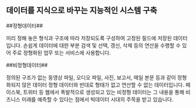 ## 데이터를 지식으로 바꾸는 지능적인 시스템 구축
##정형데이터##  

미리 정해 놓은 형식과 구조에 따라 저장되도록 구성하여 고정된 필드에 저장된 데이터입니다. 
손쉽게 데이터에 대한 부분 검색 및 선택, 갱신, 삭제 등의 연산을 수행할 수 있어 주로 정형화된 업무 또는 서비스에 사용합니다. 



##비정형데이터##  

정의된 구조가 없는 동영상 파일, 오디오 파일, 사진, 보고서, 메일 본문 등과 같이 정형화되지 않은 데이터
정형 데이터와 반대로 형태가 없고 연산할 수 없는 데이터입니다. 
페이스북, 트위터 등 웹에서 폭발적으로 생성되고 있는 비정형 데이터는 그 내용을 통해 비즈니스 미래를 예측할 수 있다는 점에서 빅데이터 시대의 주목을 받고 있습니다.  









